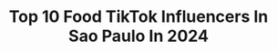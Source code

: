 ---
title: Top 10 Food TikTok Influencers In Sao Paulo In 2024
description: >-
  Find top food TikTok influencers in Sao Paulo in 2024. Most popular hashtags: #food #fyp #viral #saopaulo.
platform: TikTok
hits: 10
text_top: Discover the most popular TikTok accounts on inBeat.
text_bottom: Our platform has 10 TikTok influencers like this in Sao Paulo, Brazil for you to connect with.
profiles:
  - username: "leonardorosselli3"
    fullname: >-
      Leonardo Rosselli
    bio: >-
      Ator/Figurante para Cinema Tv e Publicidade
    location: "Brazil"
    followers: 29137
    engagement: 802
    commentsToLikes: 0.007839
    id: ck9k8ah2b85ap0j781616o1rd
    verified: false
    hashtags: "#google, #painting, #video, #europe"
  - username: "saboreando..saopaulo"
    fullname: >-
      Saboreando São Paulo
    bio: >-
      ✨ Dicas gastronômicas de São Paulo ✨
    location: "Brazil"
    followers: 13300
    engagement: 858
    commentsToLikes: 0.015686
    id: ckaibr83uhkmp0i78mtlo9d51
    verified: false
    hashtags: "#viral, #couple, #dicassp, #food"
  - username: "wiliancesar02"
    fullname: >-
      Wilian Cesar
    bio: >-
      25y Brasil 🇧🇷
    location: "Brazil"
    followers: 2581
    engagement: 249
    commentsToLikes: 0.013213
    id: ckcov264i8zby0j23j5lnu5y6
    verified: false
    hashtags: "#tiktok, #viral, #comida, #foryou"
  - username: "tiaglopes"
    fullname: >-
      Tiago Lopes
    bio: >-
      +41 million views no YT e FB🏆 🧩 Perceba o mundo de forma positiva comigo :)
    location: "Brazil"
    followers: 42600
    engagement: 1267
    commentsToLikes: 0.033528
    id: ck81t227ouvb30j78840gffoc
    verified: false
    hashtags: "#fatospsicologicos, #foryou, #fatoscuriosos, #curiosidades"
  - username: "liviapereira"
    fullname: >-
      Viajando com Lívia | Dicas ✈️
    bio: >-
      Me ajuda a bater 100K no 1NST4 gente 🥲⬆️
    location: "Brazil"
    followers: 335400
    engagement: 517
    commentsToLikes: 0.027729
    id: ckdcc9yb0je510j23tsboae5o
    verified: false
    hashtags: "#trend, #milhas, #viagem, #promo"
  - username: "viagensdomatheus"
    fullname: >-
      Matheus Lincoln
    bio: >-
      Coisas aleatórias, viagens reais ou da minha cabeça.
    location: "Brazil"
    followers: 51800
    engagement: 763
    commentsToLikes: 0.032325
    id: ck9k93xusbp6r0j78dkvcubfp
    verified: false
    hashtags: "#vacina, #fy, #dica, #bigbrotherbrasil"
  - username: "tiagopapan"
    fullname: >-
      Desafio da Pesca
    bio: >-
      Born to fish, forced to work. That’s how it is 🤷🏼‍♂️😂🐟
    location: "Brazil"
    followers: 20200
    engagement: 388
    commentsToLikes: 0.018684
    id: ckcuzc2i5mq5r0j23t7cnybr3
    verified: false
    hashtags: "#fyp, #parati, #catchandrelease, #peacockbass"
  - username: "alessandraperes84"
    fullname: >-
      Alessandra Peres
    bio: >-
      Sou esposa mãe e avó ! Amo a Deus a vida e minha família ! Amo ser feliz 🙏
    location: "Brazil"
    followers: 14000
    engagement: 436
    commentsToLikes: 0.038056
    id: ckaiitfkubz3d0i78zq2zn4ky
    verified: false
    hashtags: "#netamajo, #tiktokbrasil, #tiktok, #noflop"
  - username: "dom_brazil"
    fullname: >-
      Diego Costa
    bio: >-
      Turistando
    location: "Brazil"
    followers: 5462
    engagement: 331
    commentsToLikes: 0.013967
    id: ck9k8b6zj8bn30j78x27rlj47
    verified: false
    hashtags: "#quarentena, #maytheforcebewithyou, #darthvader, #disney"
  - username: "carolalgayer"
    fullname: >-
      Caroline Algayer
    bio: >-
      
    location: "Brazil"
    followers: 6896
    engagement: 294
    commentsToLikes: 0.019890
    id: cka0muiquwxuq0i78chrgzgz0
    verified: false
    hashtags: "#fun, #tiktokbrasil, #foyou, #comedia"
---